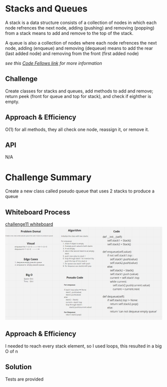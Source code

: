 # Stacks and Queues
A stack is a data structure consists of a collection of nodes in which each node refrences the next node, adding (pushing) and removing (popping) from a stack means to add and remove to the top of the stack.

A queue is also a collection of nodes where each node refrences the next node, adding (enqueue) and removing (dequeue) means to add the rear (last added node) and removing from the front (first added node)

*see this [Code Fellows link](https://codefellows.github.io/common_curriculum/data_structures_and_algorithms/Code_401/class-10/resources/stacks_and_queues.html) for more information*

## Challenge
Create classes for stacks and queues, add methods to add and remove; return peek (front for queue and top for stack), and check if eighther is empty.

## Approach & Efficiency
O(1) for all methods, they all check one node, reassign it, or remove it.

## API
N/A

# Challenge Summary
Create a new class called pseudo queue that uses 2 stacks to produce a queue

## Whiteboard Process
[challenge11 whiteboard](https://webwhiteboard.com/board/LxE55TurXZVLvPwZDHUM79WS8uH5NR2r/)
![challenge11](assets/challenge11.png)

## Approach & Efficiency
I needed to reach every stack element, so I used loops, this resulted in a big O of n

## Solution
Tests are provided
